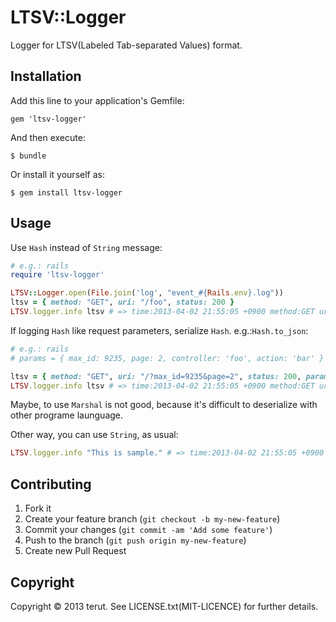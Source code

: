 # LTSV::Logger

Logger for LTSV(Labeled Tab-separated Values) format.

## Installation

Add this line to your application's Gemfile:

    gem 'ltsv-logger'

And then execute:

    $ bundle

Or install it yourself as:

    $ gem install ltsv-logger

## Usage

Use `Hash` instead of `String` message:

```ruby
# e.g.: rails
require 'ltsv-logger'

LTSV::Logger.open(File.join('log', "event_#{Rails.env}.log"))
ltsv = { method: "GET", uri: "/foo", status: 200 }
LTSV.logger.info ltsv # => time:2013-04-02 21:55:05 +0900 method:GET uri:/?max_id=9235&page=2 status:200

```

If logging `Hash` like request parameters, serialize `Hash`. e.g.:`Hash.to_json`:

```ruby
# e.g.: rails
# params = { max_id: 9235, page: 2, controller: 'foo', action: 'bar' }

ltsv = { method: "GET", uri: "/?max_id=9235&page=2", status: 200, params: params.to_json }
LTSV.logger.info ltsv # => time:2013-04-02 21:55:05 +0900 method:GET uri:/?max_id=9235&page=2 status:200 params:{"max_id":"9235","page":"2","controller":"foo","action":"bar"}
```

Maybe, to use `Marshal` is not good, because it's difficult to deserialize with other programe launguage.

Other way, you can use `String`, as usual:

```ruby
LTSV.logger.info "This is sample." # => time:2013-04-02 21:55:05 +0900 message:This is sample.
```

## Contributing

1. Fork it
2. Create your feature branch (`git checkout -b my-new-feature`)
3. Commit your changes (`git commit -am 'Add some feature'`)
4. Push to the branch (`git push origin my-new-feature`)
5. Create new Pull Request

## Copyright
Copyright © 2013 terut. See LICENSE.txt(MIT-LICENCE) for further details.
